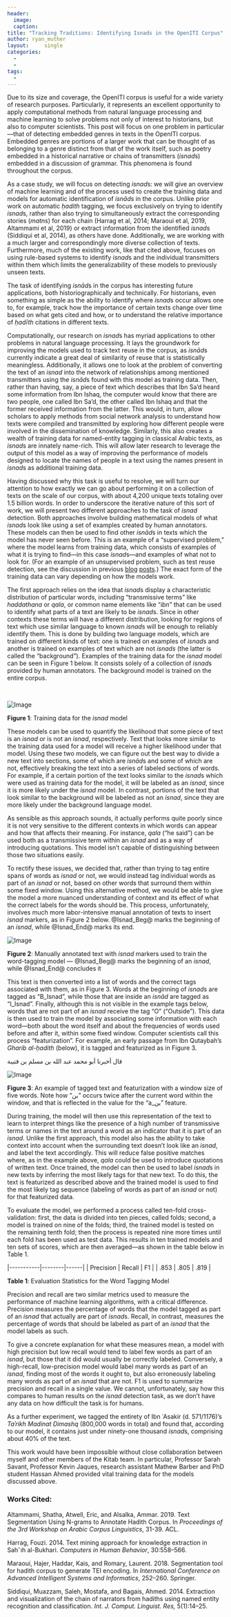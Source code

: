 ```yaml
---
header:
  image: 
  caption: 
title: "Tracking Traditions: Identifying Isnads in the OpenITI Corpus"			
author: ryan_muther		
layout:		single
categories:
  - 
  - 
tags:
  - 
---
```





Due to its size and coverage, the OpenITI corpus is useful for a wide variety of research purposes. Particularly, it represents an excellent opportunity to apply computational methods from natural language processing and machine learning to solve problems not only of interest to historians, but also to computer scientists. This post will focus on one problem in particular—that of detecting embedded genres in texts in the OpenITI corpus. Embedded genres are portions of a larger work that can be thought of as belonging to a genre distinct from that of the work itself, such as poetry embedded in a historical narrative or chains of transmitters (*isnad*s) embedded in a discussion of grammar. This phenomena is found throughout the corpus.



As a case study, we will focus on detecting *isnad*s: we will give an overview of machine learning and of the process used to create the training data and models for automatic identification of *isnād*s in the corpus. Unlike prior work on automatic *ḥadith* tagging, we focus exclusively on trying to identify *isnad*s, rather than also trying to simultaneously extract the corresponding stories (*matn*s) for each chain (Harrag et al, 2014; Maraoui et al, 2019, Altammami et al, 2019) or extract information from the identified *isnad*s (Siddiqui et al, 2014), as others have done. Additionally, we are working with a much larger and correspondingly more diverse collection of texts. Furthermore, much of the existing work, like that cited above, focuses on using rule-based systems to identify *isnad*s and the individual transmitters within them which limits the generalizability of these models to previously unseen texts.



The task of identifying *isnād*s in the corpus has interesting future applications, both historiographically and technically. For historians, even something as simple as the ability to identify where *isnad*s occur allows one to, for example, track how the importance of certain texts change over time based on what gets cited and how, or to understand the relative importance of *ḥadīth* citations in different texts.



Computationally, our research on *isnad*s has myriad applications to other problems in natural language processing. It lays the groundwork for improving the models used to track text reuse in the corpus, as *isnād*s currently indicate a great deal of similarity of reuse that is statistically meaningless. Additionally, it allows one to look at the problem of converting the text of an *isnad* into the network of relationships among mentioned transmitters using the *isnād*s found with this model as training data. Then, rather than having, say, a piece of text which describes that Ibn Sa’d heard some information from Ibn Ishaq, the computer would know that there are two people, one called Ibn Sa’d, the other called Ibn Ishaq and that the former received information from the latter. This would, in turn, allow scholars to apply methods from social network analysis to understand how texts were compiled and transmitted by exploring how different people were involved in the dissemination of knowledge. Similarly, this also creates a wealth of training data for named-entity tagging in classical Arabic texts, as *isnad*s are innately name-rich. This will allow later research to leverage the output of this model as a way of improving the performance of models designed to locate the names of people in a text using the names present in *isnad*s as additional training data.



Having discussed why this task is useful to resolve, we will turn our attention to how exactly we can go about performing it on a collection of texts on the scale of our corpus, with about 4,200 unique texts totaling over 1.5 billion words. In order to underscore the iterative nature of this sort of work, we will present two different approaches to the task of *isnad* detection. Both approaches involve building mathematical models of what *isnad*s look like using a set of examples created by human annotators. These models can then be used to find other *isnād*s in texts which the model has never seen before. This is an example of a “supervised problem,” where the model learns from training data, which consists of examples of what it is trying to find—in this case *isnad*s—and examples of what not to look for. (For an example of an unsupervised problem, such as test reuse detection, see the discussion in previous [blog](http://kitab-project.org/2018/05/02/detecting-what-authors-took-from-earlier-works/) [posts](http://kitab-project.org/2019/11/14/judging-the-difference-between-different-arabic-text-versions-mathematically/).) The exact form of the training data can vary depending on how the models work.



The first approach relies on the idea that *isnad*s display a characteristic distribution of particular words, including “transmissive terms” like *haddathana* or *qala*, or common name elements like “*ibn*” that can be used to identify what parts of a text are likely to be *isnad*s. Since in other contexts these terms will have a different distribution, looking for regions of text which use similar language to known *isnad*s will be enough to reliably identify them. This is done by building two language models, which are trained on different kinds of text: one is trained on examples of *isnad*s and another is trained on examples of text which are not *isnads* (the latter is called the “background”). Examples of the training data for the *isnad* model can be seen in Figure 1 below. It consists solely of a collection of *isnad*s provided by human annotators. The background model is trained on the entire corpus.



 



![Image](/images/old_posts/Ryan-1a-1024x300.png)



**Figure 1**: Training data for the *isnad* model



These models can be used to quantify the likelihood that some piece of text is an *isnad* or is not an *isnad*, respectively. Text that looks more similar to the training data used for a model will receive a higher likelihood under that model. Using these two models, we can figure out the best way to divide a new text into sections, some of which are *isnād*s and some of which are not, effectively breaking the text into a series of labeled sections of words. For example, if a certain portion of the text looks similar to the *isnad*s which were used as training data for the model, it will be labeled as an *isnad*, since it is more likely under the *isnad* model. In contrast, portions of the text that look similar to the background will be labeled as not an *isnad*, since they are more likely under the background language model.



As sensible as this approach sounds, it actually performs quite poorly since it is not very sensitive to the different contexts in which words can appear and how that affects their meaning. For instance, *qala* (“he said”) can be used both as a transmissive term within an *isnad* and as a way of introducing quotations. This model isn’t capable of distinguishing between those two situations easily.



To rectify these issues, we decided that, rather than trying to tag entire spans of words as *isnad* or not, we would instead tag individual words as part of an *isnad* or not, based on other words that surround them within some fixed window. Using this alternative method, we would be able to give the model a more nuanced understanding of context and its effect of what the correct labels for the words should be. This process, unfortunately, involves much more labor-intensive manual annotation of texts to insert *isnad* markers, as in Figure 2 below. @Isnad\_Beg@ marks the beginning of an *isnad*, while @Isnad\_End@ marks its end.



![Image](/images/old_posts/Ryan-1b-1024x394.png)



**Figure 2**: Manually annotated text with *isnad* markers used to train the word-tagging model — @Isnad\_Beg@ marks the beginning of an *isnad*, while @Isnad\_End@ concludes it



This text is then converted into a list of words and the correct tags associated with them, as in Figure 3. Words at the beginning of *isnad*s are tagged as “B\_Isnad”, while those that are inside an *isnād* are tagged as “I\_Isnad”. Finally, although this is not visible in the example tags below, words that are not part of an *isnad* receive the tag “O” (“Outside”). This data is then used to train the model by associating some information with each word—both about the word itself and about the frequencies of words used before and after it, within some fixed window. Computer scientists call this process “featurization”. For example, an early passage from Ibn Qutaybah’s *Gharib al-ḥadith* (below), it is tagged and featurized as in Figure 3.



قال أخبرنا أبو محمد عبد الله بن مسلم بن قتيبة



![Image](/images/old_posts/Ryan-1c-1024x459.png)



**Figure 3**: An example of tagged text and featurization with a window size of five words. Note how “بن” occurs twice after the current word within the window, and that is reflected in the value for the “a\_بن” feature.



During training, the model will then use this representation of the text to learn to interpret things like the presence of a high number of transmissive terms or names in the text around a word as an indicator that it is part of an *isnad*. Unlike the first approach, this model also has the ability to take context into account when the surrounding text doesn’t look like an *isnad*, and label the text accordingly. This will reduce false positive matches where, as in the example above, *qala* could be used to introduce quotations of written text. Once trained, the model can then be used to label *isnad*s in new texts by inferring the most likely tags for that new text. To do this, the text is featurized as described above and the trained model is used to find the most likely tag sequence (labeling of words as part of an *isnad* or not) for that featurized data.



To evaluate the model, we performed a process called ten-fold cross-validation: first, the data is divided into ten pieces, called folds; second, a model is trained on nine of the folds; third, the trained model is tested on the remaining tenth fold; then the process is repeated nine more times until each fold has been used as test data. This results in ten trained models and ten sets of scores, which are then averaged—as shown in the table below in Table 1.



|-----------|--------|------|
| Precision | Recall | F1   |
| .853      | .805   | .819 |



**Table 1**: Evaluation Statistics for the Word Tagging Model



Precision and recall are two similar metrics used to measure the performance of machine learning algorithms, with a critical difference. Precision measures the percentage of words that the model tagged as part of an *isnad* that actually are part of *isnad*s. Recall, in contrast, measures the percentage of words that should be labeled as part of an *isnad* that the model labels as such.



To give a concrete explanation for what these measures mean, a model with high precision but low recall would tend to label few words as part of an *isnad*, but those that it did would usually be correctly labeled. Conversely, a high-recall, low-precision model would label many words as part of an *isnad*, finding most of the words it ought to, but also erroneously labeling many words as part of an *isnad* that are not. F1 is used to summarize precision and recall in a single value. We cannot, unfortunately, say how this compares to human results on the *isnad* detection task, as we don’t have any data on how difficult the task is for humans.



As a further experiment, we tagged the entirety of Ibn ʿAsakir (d. 571/1176)’s *Taʾrikh Madinat Dimashq* (800,000 words in total) and found that, according to our model, it contains just under ninety-one thousand *isnad*s, comprising about 40% of the text.



This work would have been impossible without close collaboration between myself and other members of the Kitab team. In particular, Professor Sarah Savant, Professor Kevin Jaques, research assistant Mathew Barber and PhD student Hassan Ahmed provided vital training data for the models discussed above.



### **Works Cited:**



Altammami, Shatha, Atwell, Eric, and Alsalka, Ammar. 2019. Text Segmentation Using N-grams to Annotate Hadith Corpus. In *Proceedings of the 3rd Workshop on Arabic Corpus Linguistics*, 31-39. ACL.



Harrag, Fouzi. 2014. Text mining approach for knowledge extraction in Sahˆıh al-Bukhari. *Computers in Human Behavior*, 30:558–566.



Maraoui, Hajer, Haddar, Kais, and Romary, Laurent. 2018. Segmentation tool for hadith corpus to generate TEI encoding. In *International Conference on Advanced Intelligent Systems and Informatics*, 252–260. Springer.



Siddiqui, Muazzam, Saleh, Mostafa, and Bagais, Ahmed. 2014. Extraction and visualization of the chain of narrators from hadiths using named entity recognition and classification. *Int. J. Comput. Linguist. Res,* 5(1):14–25.

































